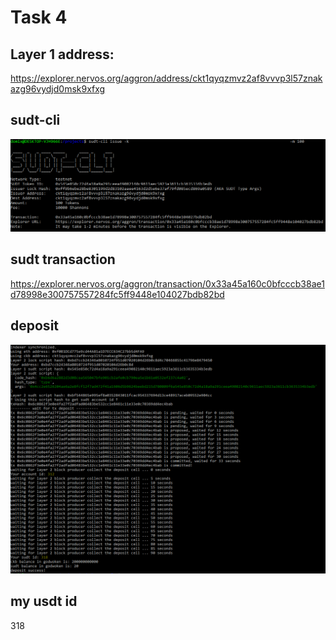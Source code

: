# Task 4

## Layer 1 address:
https://explorer.nervos.org/aggron/address/ckt1qyqzmvz2af8vvvp3l57znakazg96vydjd0msk9xfxg

## sudt-cli

![](sudt-cli.png)

## sudt transaction
https://explorer.nervos.org/aggron/transaction/0x33a45a160c0bfcccb38ae1d78998e300757557284fc5ff9448e104027bdb82bd

## deposit

![](deposit.png)

## my usdt id
318